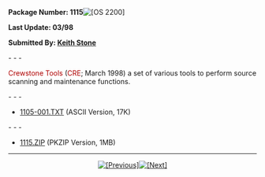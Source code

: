 <x-claris-window top="181" bottom="691" left="56" right="586">   <x-claris-tagview mode="minimal"><meta name="FORMATTER" content="Microsoft FrontPage 2.0"><b>Package Number: 1115</b>![[OS 2200]](../../IMAGES/OS2200.JPG)<b>Last Update: 03/98</b><b>Submitted By: </b>[<b>KeithStone</b>](mailto:kstone@interpath.com)&#13;&#13;- - -<font color="#AF0000">Crewstone Tools</font>(<font color="#AF0000">CRE</font>; March 1998) a set of various toolsto perform source scanning and maintenance functions.&#13;&#13;- - -   - [1105-001.TXT](1115-001.TXT) (ASCII Version,   17K)&#13;&#13;- - -   - [1115.ZIP](1115.ZIP) (PKZIP Version, 1MB)<center>- - -[![[Previous]](../../IMAGES/LRARO2LF.GIF)](../1114/INDEX.HTM)[![[Next]](../../IMAGES/LRAR02RT.GIF)](../CONTENTS.HTM)</center></x-claris-tagview></x-claris-window>